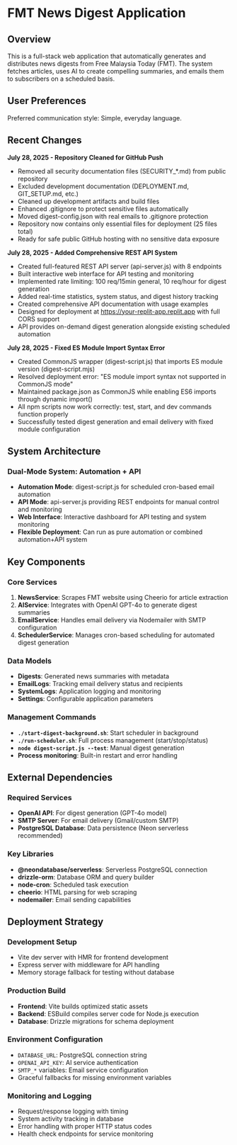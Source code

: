 # FMT News Digest Application

## Overview

This is a full-stack web application that automatically generates and distributes news digests from Free Malaysia Today (FMT). The system fetches articles, uses AI to create compelling summaries, and emails them to subscribers on a scheduled basis.

## User Preferences

Preferred communication style: Simple, everyday language.

## Recent Changes

**July 28, 2025 - Repository Cleaned for GitHub Push**
- Removed all security documentation files (SECURITY_*.md) from public repository
- Excluded development documentation (DEPLOYMENT.md, GIT_SETUP.md, etc.)
- Cleaned up development artifacts and build files
- Enhanced .gitignore to protect sensitive files automatically
- Moved digest-config.json with real emails to .gitignore protection
- Repository now contains only essential files for deployment (25 files total)
- Ready for safe public GitHub hosting with no sensitive data exposure

**July 28, 2025 - Added Comprehensive REST API System**
- Created full-featured REST API server (api-server.js) with 8 endpoints
- Built interactive web interface for API testing and monitoring
- Implemented rate limiting: 100 req/15min general, 10 req/hour for digest generation
- Added real-time statistics, system status, and digest history tracking
- Created comprehensive API documentation with usage examples
- Designed for deployment at https://your-replit-app.replit.app with full CORS support
- API provides on-demand digest generation alongside existing scheduled automation

**July 28, 2025 - Fixed ES Module Import Syntax Error**
- Created CommonJS wrapper (digest-script.js) that imports ES module version (digest-script.mjs)
- Resolved deployment error: "ES module import syntax not supported in CommonJS mode"
- Maintained package.json as CommonJS while enabling ES6 imports through dynamic import()
- All npm scripts now work correctly: test, start, and dev commands function properly
- Successfully tested digest generation and email delivery with fixed module configuration

## System Architecture

### Dual-Mode System: Automation + API
- **Automation Mode**: digest-script.js for scheduled cron-based email automation
- **API Mode**: api-server.js providing REST endpoints for manual control and monitoring
- **Web Interface**: Interactive dashboard for API testing and system monitoring
- **Flexible Deployment**: Can run as pure automation or combined automation+API system

## Key Components

### Core Services
1. **NewsService**: Scrapes FMT website using Cheerio for article extraction
2. **AIService**: Integrates with OpenAI GPT-4o to generate digest summaries
3. **EmailService**: Handles email delivery via Nodemailer with SMTP configuration
4. **SchedulerService**: Manages cron-based scheduling for automated digest generation

### Data Models
- **Digests**: Generated news summaries with metadata
- **EmailLogs**: Tracking email delivery status and recipients
- **SystemLogs**: Application logging and monitoring
- **Settings**: Configurable application parameters

### Management Commands
- **`./start-digest-background.sh`**: Start scheduler in background
- **`./run-scheduler.sh`**: Full process management (start/stop/status)
- **`node digest-script.js --test`**: Manual digest generation
- **Process monitoring**: Built-in restart and error handling

## External Dependencies

### Required Services
- **OpenAI API**: For digest generation (GPT-4o model)
- **SMTP Server**: For email delivery (Gmail/custom SMTP)
- **PostgreSQL Database**: Data persistence (Neon serverless recommended)

### Key Libraries
- **@neondatabase/serverless**: Serverless PostgreSQL connection
- **drizzle-orm**: Database ORM and query builder
- **node-cron**: Scheduled task execution
- **cheerio**: HTML parsing for web scraping
- **nodemailer**: Email sending capabilities

## Deployment Strategy

### Development Setup
- Vite dev server with HMR for frontend development
- Express server with middleware for API handling
- Memory storage fallback for testing without database

### Production Build
- **Frontend**: Vite builds optimized static assets
- **Backend**: ESBuild compiles server code for Node.js execution
- **Database**: Drizzle migrations for schema deployment

### Environment Configuration
- `DATABASE_URL`: PostgreSQL connection string
- `OPENAI_API_KEY`: AI service authentication
- `SMTP_*` variables: Email service configuration
- Graceful fallbacks for missing environment variables

### Monitoring and Logging
- Request/response logging with timing
- System activity tracking in database
- Error handling with proper HTTP status codes
- Health check endpoints for service monitoring